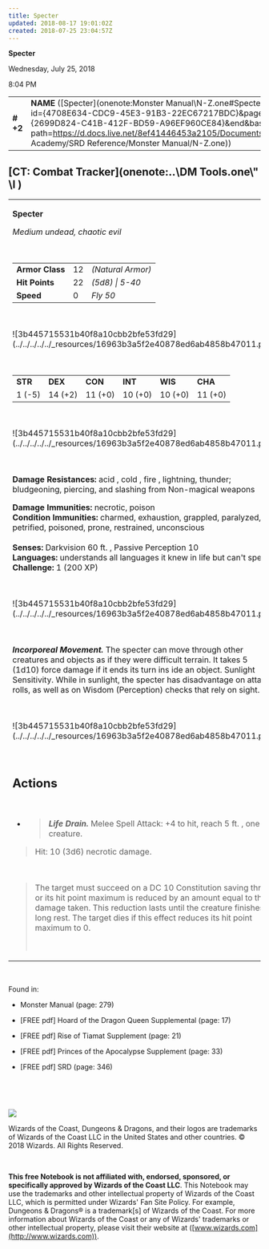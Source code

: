 ```yaml
---
title: Specter
updated: 2018-08-17 19:01:02Z
created: 2018-07-25 23:04:57Z
---
```


**Specter**

Wednesday, July 25, 2018

8:04 PM

|           |                                                                                                                                                                                                                                                                                        |        |        |        |     |       |        |
|-----------|----------------------------------------------------------------------------------------------------------------------------------------------------------------------------------------------------------------------------------------------------------------------------------------|--------|--------|--------|-----|-------|--------|
| **\# +2** | **NAME** ([Specter](onenote:Monster Manual\\N-Z.one#Specter&section-id={4708E634-CDC9-45E3-91B3-22EC67217BDC}&page-id={2699D824-C41B-412F-BD59-A96EF960CE84}&end&base-path=https://d.docs.live.net/8ef41446453a2105/Documents/Adventure Academy/SRD Reference/Monster Manual/N-Z.one)) | **12** | **22** | **22** | \-  | Notes | 200 XP |

## [CT: Combat Tracker](onenote:..\\DM Tools.one\\" \l )

<table><tbody><tr class="odd"><td><p><strong>Specter</strong></p><p><em>Medium undead, chaotic evil</em></p><p> </p><table><tbody><tr class="odd"><td><strong>Armor Class</strong></td><td>12</td><td><em>(Natural Armor)</em></td></tr><tr class="even"><td><strong>Hit Points</strong></td><td>22</td><td><em>(5d8) | 5-40</em></td></tr><tr class="odd"><td><strong>Speed</strong></td><td>0</td><td><em>Fly 50</em></td></tr></tbody></table><p> </p><p>![3b445715531b40f8a10cbb2bfe53fd29](../../../../../_resources/16963b3a5f2e40878ed6ab4858b47011.png)</p><p> </p><table><tbody><tr class="odd"><td><strong>STR</strong></td><td><strong>DEX</strong></td><td><strong>CON</strong></td><td><strong>INT</strong></td><td><strong>WIS</strong></td><td><strong>CHA</strong></td></tr><tr class="even"><td>1 (-5)</td><td>14 (+2)</td><td>11 (+0)</td><td>10 (+0)</td><td>10 (+0)</td><td>11 (+0)</td></tr></tbody></table><p> </p><p>![3b445715531b40f8a10cbb2bfe53fd29](../../../../../_resources/16963b3a5f2e40878ed6ab4858b47011.png)</p><p> </p><p><strong>Damage Resistances:</strong> acid , cold , fire , lightning, thunder; bludgeoning, piercing, and slashing from Non-magical weapons</p><p><strong>Damage Immunities:</strong> necrotic, poison<br />
<strong>Condition Immunities:</strong> charmed, exhaustion, grappled, paralyzed, petrified, poisoned, prone, restrained, unconscious<br />
<br />
<strong>Senses:</strong> Darkvision 60 ft. , Passive Perception 10<br />
<strong>Languages:</strong> understands all languages it knew in life but can't speak<br />
<strong>Challenge:</strong> 1 (200 XP)</p><p> </p><p>![3b445715531b40f8a10cbb2bfe53fd29](../../../../../_resources/16963b3a5f2e40878ed6ab4858b47011.png)</p><p> </p><p><em><strong>Incorporeal Movement.</strong></em> The specter can move through other creatures and objects as if they were difficult terrain. It takes 5 (1d10) force damage if it ends its turn ins ide an object. Sunlight Sensitivity. While in sunlight, the specter has disadvantage on attack rolls, as well as on Wisdom (Perception) checks that rely on sight.</p><p> </p><p>![3b445715531b40f8a10cbb2bfe53fd29](../../../../../_resources/16963b3a5f2e40878ed6ab4858b47011.png)</p><p> </p><h2 id="actions"><strong>Actions</strong></h2><p> </p><ul><li><blockquote><p><em><strong>Life Drain.</strong></em> Melee Spell Attack: +4 to hit, reach 5 ft. , one creature.</p></blockquote></li></ul><blockquote><p>Hit: 10 (3d6) necrotic damage.</p></blockquote><p> </p><blockquote><p>The target must succeed on a DC 10 Constitution saving throw or its hit point maximum is reduced by an amount equal to the damage taken. This reduction lasts until the creature finishes a long rest. The target dies if this effect reduces its hit point maximum to 0.</p><p> </p></blockquote></td></tr></tbody></table>

 

Found in:

-   Monster Manual (page: 279)

-   \[FREE pdf\] Hoard of the Dragon Queen Supplemental (page: 17)

-   \[FREE pdf\] Rise of Tiamat Supplement (page: 21)

-   \[FREE pdf\] Princes of the Apocalypse Supplement (page: 33)

-   \[FREE pdf\] SRD (page: 346)

 

 

![](tmp\media\image2.png)

Wizards of the Coast, Dungeons & Dragons, and their logos are trademarks of Wizards of the Coast LLC in the United States and other countries. © 2018 Wizards. All Rights Reserved.

 

**This free Notebook is not affiliated with, endorsed, sponsored, or specifically approved by Wizards of the Coast LLC**. This Notebook may use the trademarks and other intellectual property of Wizards of the Coast LLC, which is permitted under Wizards' Fan Site Policy. For example, Dungeons & Dragons® is a trademark\[s\] of Wizards of the Coast. For more information about Wizards of the Coast or any of Wizards' trademarks or other intellectual property, please visit their website at ([www.wizards.com](http://www.wizards.com)).
